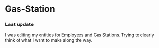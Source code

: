 # Gas-Station

<h3>Last update</h3>

<p>I was editing my entities for Employees and Gas Stations. Trying to clearly think of what I want to make along the way.</p>
